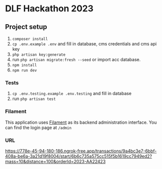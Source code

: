 # DLF Hackathon 2023

## Project setup

1. `composer install`
2. `cp .env.example .env` and fill in database, cms credentials and cms api key
3. `php artisan key:generate`
4. run `php artisan migrate:fresh --seed` or import acc database.
5. `npm install`
6. `npm run dev`

### Tests

1. `cp .env.testing.example .env.testing` and fill in database
2. run `php artisan test`


### Filament

This application uses [Filament](https://filamentphp.com/) as its backend administration interface. You can find the login page at `/admin`

### URL

https://778e-45-94-180-186.ngrok-free.app/transactions/9a4bc3e7-6bbf-408a-be6a-3a21d19f8004/start/6b6c735a575cc515f5b1619cc7949ed2?mass=10&distance=100&orderId=2023-AA22423
